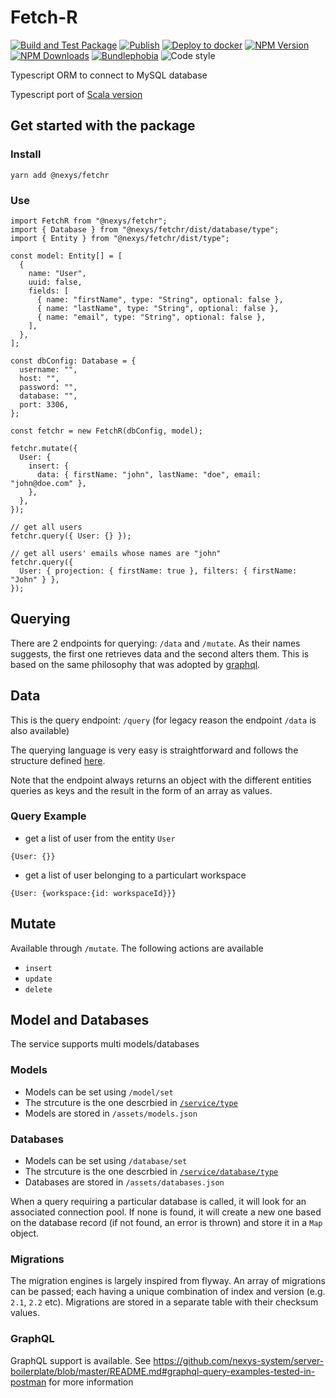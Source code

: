 # Fetch-R

[![Build and Test Package](https://github.com/nexys-system/fetch-r/actions/workflows/build.yml/badge.svg)](https://github.com/nexys-system/fetch-r/actions/workflows/build.yml)
[![Publish](https://github.com/nexys-system/fetch-r/actions/workflows/publish.yml/badge.svg)](https://github.com/nexys-system/fetch-r/actions/workflows/publish.yml)
[![Deploy to docker](https://github.com/nexys-system/fetch-r/actions/workflows/deploy.yml/badge.svg)](https://github.com/nexys-system/fetch-r/actions/workflows/deploy.yml)
[![NPM Version][npm-image]][npm-url]
[![NPM Downloads][downloads-image]][downloads-url]
[![Bundlephobia](https://badgen.net/bundlephobia/min/@nexys/fetchr)](https://bundlephobia.com/result?p=@nexys/fetchr)
![Code style](https://img.shields.io/badge/code_style-prettier-ff69b4.svg)

Typescript ORM to connect to MySQL database

Typescript port of [Scala version](https://github.com/nexys-system/fetch-r-scala)

[npm-image]: https://img.shields.io/npm/v/@nexys/fetchr.svg
[npm-url]: https://npmjs.org/package/@nexys/fetchr
[downloads-image]: https://img.shields.io/npm/dm/@nexys/fetchr.svg
[downloads-url]: https://npmjs.org/package/@nexys/fetchr.svg

## Get started with the package

### Install

```
yarn add @nexys/fetchr
```

### Use

```
import FetchR from "@nexys/fetchr";
import { Database } from "@nexys/fetchr/dist/database/type";
import { Entity } from "@nexys/fetchr/dist/type";

const model: Entity[] = [
  {
    name: "User",
    uuid: false,
    fields: [
      { name: "firstName", type: "String", optional: false },
      { name: "lastName", type: "String", optional: false },
      { name: "email", type: "String", optional: false },
    ],
  },
];

const dbConfig: Database = {
  username: "",
  host: "",
  password: "",
  database: "",
  port: 3306,
};

const fetchr = new FetchR(dbConfig, model);

fetchr.mutate({
  User: {
    insert: {
      data: { firstName: "john", lastName: "doe", email: "john@doe.com" },
    },
  },
});

// get all users
fetchr.query({ User: {} });

// get all users' emails whose names are "john"
fetchr.query({
  User: { projection: { firstName: true }, filters: { firstName: "John" } },
});
```

## Querying

There are 2 endpoints for querying: `/data` and `/mutate`. As their names suggests, the first one retrieves data and the second alters them. This is based on the same philosophy that was adopted by [graphql](https://graphql.org/learn/queries/).

## Data

This is the query endpoint: `/query` (for legacy reason the endpoint `/data` is also available)

The querying language is very easy is straightforward and follows the structure defined [here](https://github.com/nexys-system/fetch-r/blob/master/src/service/type.ts#L65).

Note that the endpoint always returns an object with the different entities queries as keys and the result in the form of an array as values.

### Query Example

- get a list of user from the entity `User`

```
{User: {}}
```

- get a list of user belonging to a particulart workspace

```
{User: {workspace:{id: workspaceId}}}
```

## Mutate

Available through `/mutate`. The following actions are available

- `insert`
- `update`
- `delete`

## Model and Databases

The service supports multi models/databases

### Models

- Models can be set using `/model/set`
- The strcuture is the one descrbied in [`/service/type`](https://github.com/nexys-system/fetch-r/blob/master/lib/service/type.ts#L30)
- Models are stored in `/assets/models.json`

### Databases

- Models can be set using `/database/set`
- The strcuture is the one descrbied in [`/service/database/type`](https://github.com/nexys-system/fetch-r/blob/master/src/lib/database/type.ts)
- Databases are stored in `/assets/databases.json`

When a query requiring a particular database is called, it will look for an associated connection pool. If none is found, it will create a new one based on the database record (if not found, an error is thrown) and store it in a `Map` object.

### Migrations

The migration engines is largely inspired from flyway. An array of migrations can be passed; each having a unique combination of index and version (e.g. `2.1`, `2.2` etc). Migrations are stored in a separate table with their checksum values.

### GraphQL

GraphQL support is available. See https://github.com/nexys-system/server-boilerplate/blob/master/README.md#graphql-query-examples-tested-in-postman for more information
